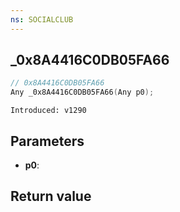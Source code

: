 ```yaml
---
ns: SOCIALCLUB
---
```

## _0x8A4416C0DB05FA66

```c
// 0x8A4416C0DB05FA66
Any _0x8A4416C0DB05FA66(Any p0);
```

```
Introduced: v1290
```

## Parameters
* **p0**:

## Return value
